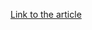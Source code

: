 [Link to the article](https://microsoft.com/security/blog/2022/02/04/actinium-targets-ukrainian-organizations)
